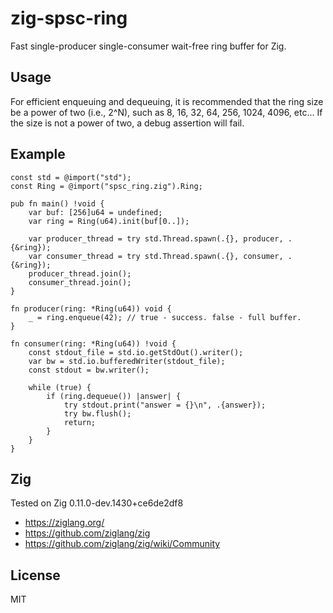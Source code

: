 # zig-spsc-ring

Fast single-producer single-consumer wait-free ring buffer for Zig.

## Usage

For efficient enqueuing and dequeuing, it is recommended that the ring size be
a power of two (i.e., 2^N), such as 8, 16, 32, 64, 256, 1024, 4096, etc...
If the size is not a power of two, a debug assertion will fail.

## Example

```zig
const std = @import("std");
const Ring = @import("spsc_ring.zig").Ring;

pub fn main() !void {
    var buf: [256]u64 = undefined;
    var ring = Ring(u64).init(buf[0..]);

    var producer_thread = try std.Thread.spawn(.{}, producer, .{&ring});
    var consumer_thread = try std.Thread.spawn(.{}, consumer, .{&ring});
    producer_thread.join();
    consumer_thread.join();
}

fn producer(ring: *Ring(u64)) void {
    _ = ring.enqueue(42); // true - success. false - full buffer.
}

fn consumer(ring: *Ring(u64)) !void {
    const stdout_file = std.io.getStdOut().writer();
    var bw = std.io.bufferedWriter(stdout_file);
    const stdout = bw.writer();

    while (true) {
        if (ring.dequeue()) |answer| {
            try stdout.print("answer = {}\n", .{answer});
            try bw.flush();
            return;
        }
    }
}
```

## Zig

Tested on Zig 0.11.0-dev.1430+ce6de2df8

- https://ziglang.org/
- https://github.com/ziglang/zig
- https://github.com/ziglang/zig/wiki/Community

## License
MIT
